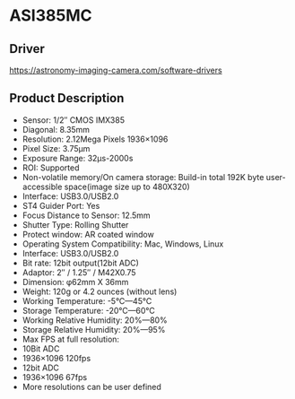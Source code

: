 # ASI385MC

## Driver

https://astronomy-imaging-camera.com/software-drivers

## Product Description

- Sensor: 1/2″ CMOS IMX385
- Diagonal: 8.35mm
- Resolution: 2.12Mega Pixels 1936×1096
- Pixel Size: 3.75µm
- Exposure Range: 32µs-2000s
- ROI: Supported
- Non-volatile memory/On camera storage: Build-in total 192K byte user-accessible space(image size up to 480X320)
- Interface: USB3.0/USB2.0
- ST4 Guider Port: Yes
- Focus Distance to Sensor: 12.5mm
- Shutter Type: Rolling Shutter
- Protect window: AR coated window
- Operating System Compatibility: Mac, Windows, Linux
- Interface: USB3.0/USB2.0
- Bit rate: 12bit output(12bit ADC)
- Adaptor: 2″ / 1.25″ / M42X0.75
- Dimension: φ62mm X 36mm
- Weight: 120g or 4.2 ounces (without lens)
- Working Temperature: -5°C—45°C
- Storage Temperature: -20°C—60°C
- Working Relative Humidity: 20%—80%
- Storage Relative Humidity: 20%—95%
- Max FPS at full resolution:
- 10Bit ADC
- 1936×1096 120fps
- 12bit ADC
- 1936×1096 67fps
- More resolutions can be user defined